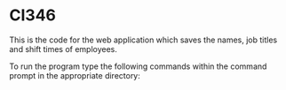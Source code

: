 # CI346

This is the code for the web application which saves the names, job titles and shift times of employees.

To run the program type the following commands within the command prompt in the appropriate directory:
 